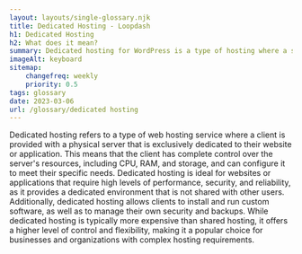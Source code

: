 ```yaml
--- 
layout: layouts/single-glossary.njk
title: Dedicated Hosting - Loopdash
h1: Dedicated Hosting
h2: What does it mean?
summary: Dedicated hosting for WordPress is a type of hosting where a single server is exclusively dedicated to hosting a single WordPress website, providing high performance, security, and customization options.
imageAlt: keyboard
sitemap:
	changefreq: weekly
	priority: 0.5
tags: glossary
date: 2023-03-06
url: /glossary/dedicated hosting
---
```


Dedicated hosting refers to a type of web hosting service where a client is provided with a physical server that is exclusively dedicated to their website or application. This means that the client has complete control over the server's resources, including CPU, RAM, and storage, and can configure it to meet their specific needs. Dedicated hosting is ideal for websites or applications that require high levels of performance, security, and reliability, as it provides a dedicated environment that is not shared with other users. Additionally, dedicated hosting allows clients to install and run custom software, as well as to manage their own security and backups. While dedicated hosting is typically more expensive than shared hosting, it offers a higher level of control and flexibility, making it a popular choice for businesses and organizations with complex hosting requirements.